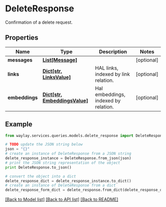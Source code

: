 # DeleteResponse

Confirmation of a delete request.

## Properties

Name | Type | Description | Notes
------------ | ------------- | ------------- | -------------
**messages** | [**List[Message]**](Message.md) |  | [optional] 
**links** | [**Dict[str, LinksValue]**](LinksValue.md) | HAL links, indexed by link relation. | [optional] 
**embeddings** | [**Dict[str, EmbeddingsValue]**](EmbeddingsValue.md) | Hal embeddings, indexed by relation. | [optional] 

## Example

```python
from waylay.services.queries.models.delete_response import DeleteResponse

# TODO update the JSON string below
json = "{}"
# create an instance of DeleteResponse from a JSON string
delete_response_instance = DeleteResponse.from_json(json)
# print the JSON string representation of the object
print DeleteResponse.to_json()

# convert the object into a dict
delete_response_dict = delete_response_instance.to_dict()
# create an instance of DeleteResponse from a dict
delete_response_form_dict = delete_response.from_dict(delete_response_dict)
```
[[Back to Model list]](../README.md#documentation-for-models) [[Back to API list]](../README.md#documentation-for-api-endpoints) [[Back to README]](../README.md)


